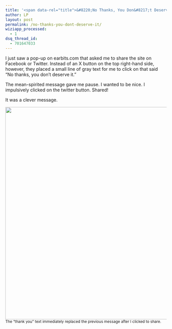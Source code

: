 ```yaml
---
title: '<span data-rel="title">&#8220;No Thanks, You Don&#8217;t Deserve It.&#8221;</span>'
author: LP
layout: post
permalink: /no-thanks-you-dont-deserve-it/
wiziapp_processed:
  - 1
dsq_thread_id:
  - 701647033
---
```

<span data-rel="content">

<p>
  I just saw a pop-up on earbits.com that asked me to share the site on Facebook or Twitter. Instead of an X button on the top right-hand side, however, they placed a small line of gray text for me to click on that said &#8220;No thanks, you don&#8217;t deserve it.&#8221;
</p>

<p>
  The mean-spirited message gave me pause. I wanted to be nice. I impulsively clicked on the twitter button. Shared!
</p>

<p>
  It was a clever message.
</p>

<p>
  <img src="http://www.thecodingdiaries.com/wp-content/uploads/2012/05/nothanksyoudontdeserveit.png" alt="" title="nothanksyoudontdeserveit" width="662" class="alignnone size-full wp-image-339" /><br /> <sup>The &#8220;thank you&#8221; text immediately replaced the previous message after I clicked to share. </sup>
</p></span>